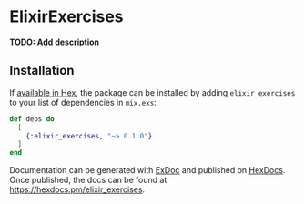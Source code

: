 # ElixirExercises

**TODO: Add description**

## Installation

If [available in Hex](https://hex.pm/docs/publish), the package can be installed
by adding `elixir_exercises` to your list of dependencies in `mix.exs`:

```elixir
def deps do
  [
    {:elixir_exercises, "~> 0.1.0"}
  ]
end
```

Documentation can be generated with [ExDoc](https://github.com/elixir-lang/ex_doc)
and published on [HexDocs](https://hexdocs.pm). Once published, the docs can
be found at <https://hexdocs.pm/elixir_exercises>.

